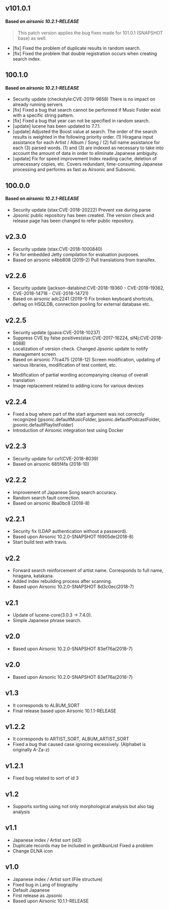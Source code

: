 <!--
# CHANGELOG.md
# jpsonic/jpsonic
# -->


## v101.0.1
#### Based on *airsonic 10.2.1-RELEASE*

> This patch version applies the bug fixes made for 101.0.1 (SNAPSHOT base) as well.

  * [fix] Fixed the problem of duplicate results in random search.
  * [fix] Fixed the problem that double registration occurs when creating search index.

## 100.1.0
#### Based on *airsonic 10.2.1-RELEASE*

  * Security update (checkstyle:CVE-2019-9658) There is no impact on already running servers
  * [fix] Fixed a bug that search cannot be performed if Music Folder exist with a specific string pattern.
  * [fix] Fixed a bug that year can not be specified in random search.
  * [update] lucene has been updated to 7.7.1.
  * [update] Adjusted the Boost value at search. 
    The order of the search results is weighted in the following priority order.
    (1) Hiragana input assistance for each Artist / Album / Song / (2) full name assistance for each (3) parsed words.
    (1) and (3) are indexed as necessary to take into account the amount of data in order to eliminate Japanese ambiguity.
  * [update] Fix for speed improvement Index reading cache, deletion of unnecessary copies, etc.
    Covers redundant, time-consuming Japanese processing and performs as fast as Airsonic and Subsonic.

## 100.0.0
#### Based on *airsonic 10.2.1-RELEASE*

  * Security update (stax:CVE-2018-20222) Prevent xxe during parse
  * Jpsonic public repository has been created. The version check and release page has been changed to refer public repository.

## v2.3.0

  * Security update (stax:CVE-2018-1000840)
  * Fix for embedded Jetty compilation for evaluation purposes.
  * Based on airsonic e4bb808 (2019-2) Pull translations from transifex.

## v2.2.6

  * Security update (jackson-databind:CVE-2018-19360 - CVE-2018-19362, CVE-2018-14718 - CVE-2018-14721)
  * Based on airsonic adc2241 (2019-1) Fix broken keyboard shortcuts, defrag on HSQLDB, connection pooling for external database etc.

## v2.2.5

  * Security update (guava:CVE-2018-10237)
  * Suppress CVE by false positives(stax:CVE-2017-16224, slf4j:CVE-2018-8088)
  * Localization of version check. Changed Jpsonic update to notify management screen
  * Based on airsonic 77ca475 (2018-12) Screen modification, updating of various libraries, modification of test content, etc.
   - Modification of partial wording accompanying cleanup of overall translation
   - Image replacement related to adding icons for various devices

## v2.2.4

  * Fixed a bug where part of the start argument was not correctly recognized
	(jpsonic.defaultMusicFolder, jpsonic.defaultPodcastFolder, jpsonic.defaultPlaylistFolder)
  * Introduction of Airsonic integration test using Docker

## v2.2.3

  * Security update for cxf(CVE-2018-8039)
  * Based on airsonic 685f4fa (2018-10)

## v2.2.2

  * Improvement of Japanese Song search accuracy.
  * Random search fault correction.
  * Based on airsonic 8ba0bc8 (2018-8)

## v2.2.1

  * Security fix (LDAP authentication without a password).
  * Based upon Airsonic 10.2.0-SNAPSHOT f6905de(2018-8)
  * Start build test with travis.

## v2.2

  * Forward search reinforcement of artist name. Corresponds to full name, hiragana, katakana.
  * Added index rebuilding process after scanning.
  * Based upon Airsonic 10.2.0-SNAPSHOT 8d3c0ec(2018-7)

## v2.1

  * Update of lucene-core(3.0.3 -> 7.4.0).
  * Simple Japanese phrase search.

## v2.0

  * Based upon Airsonic 10.2.0-SNAPSHOT 83ef76a(2018-7)

## v2.0

  * Based upon Airsonic 10.2.0-SNAPSHOT 83ef76a(2018-7)

## v1.3

  * It corresponds to ALBUM_SORT
  * Final release based upon Airsonic 10.1.1-RELEASE

## v1.2.2

  * It corresponds to ARTIST_SORT, ALBUM_ARTIST_SORT
  * Fixed a bug that caused case ignoring excessively. (Alphabet is originally A-Za-z)

## v1.2.1

  * Fixed bug related to sort of id 3

## v1.2

  * Supports sorting using not only morphological analysis but also tag analysis

## v1.1

  * Japanese index / Artist sort (id3)
  * Duplicate records may be included in getAlbunList Fixed a problem
  * Change DLNA icon

## v1.0

  * Japanese index / Artist sort (File structure)
  * Fixed bug in Lang of biography
  * Default Japanese
  * First release as Jpsonic
  * Based upon Airsonic 10.1.1-RELEASE
